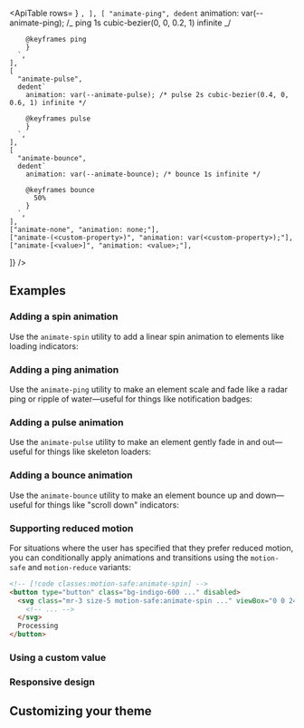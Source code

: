 <ApiTable
rows=
}
`,
    ],
    [
      "animate-ping",
      dedent`
animation: var(--animate-ping); /_ ping 1s cubic-bezier(0, 0, 0.2, 1) infinite _/

        @keyframes ping
        }
      `,
    ],
    [
      "animate-pulse",
      dedent`
        animation: var(--animate-pulse); /* pulse 2s cubic-bezier(0.4, 0, 0.6, 1) infinite */

        @keyframes pulse
        }
      `,
    ],
    [
      "animate-bounce",
      dedent`
        animation: var(--animate-bounce); /* bounce 1s infinite */

        @keyframes bounce
          50%
        }
      `,
    ],
    ["animate-none", "animation: none;"],
    ["animate-(<custom-property>)", "animation: var(<custom-property>);"],
    ["animate-[<value>]", "animation: <value>;"],

]}
/>

## Examples

### Adding a spin animation

Use the `animate-spin` utility to add a linear spin animation to elements like loading indicators:

### Adding a ping animation

Use the `animate-ping` utility to make an element scale and fade like a radar ping or ripple of water—useful for things like notification badges:

### Adding a pulse animation

Use the `animate-pulse` utility to make an element gently fade in and out—useful for things like skeleton loaders:

### Adding a bounce animation

Use the `animate-bounce` utility to make an element bounce up and down—useful for things like "scroll down" indicators:

### Supporting reduced motion

For situations where the user has specified that they prefer reduced motion, you can conditionally apply animations and transitions using the `motion-safe` and `motion-reduce` variants:

```html
<!-- [!code classes:motion-safe:animate-spin] -->
<button type="button" class="bg-indigo-600 ..." disabled>
  <svg class="mr-3 size-5 motion-safe:animate-spin ..." viewBox="0 0 24 24">
    <!-- ... -->
  </svg>
  Processing
</button>
```

### Using a custom value

### Responsive design

## Customizing your theme
